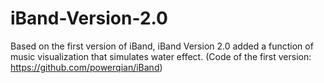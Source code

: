 # iBand-Version-2.0
Based on the first version of iBand, iBand Version 2.0 added a function of music visualization that simulates water effect. (Code of the first version: https://github.com/powerqian/iBand)
